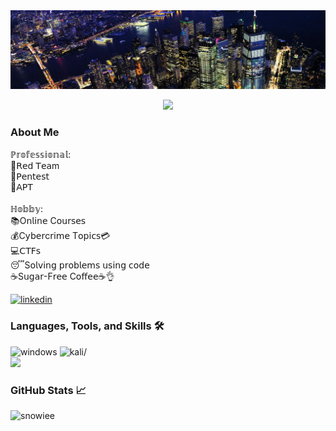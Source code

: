 <img src="./banner.jpg" alt="night" />

<p align="center">
<img src="https://quotes-github-readme.vercel.app/api?myquote=If%20it%20weren%27t%20for%20the%20bad%20guys%2C%20the%20good%20guys%20wouldn%27t%20have%20a%20job&type=horizontal&theme=dark">
</p>

### About Me
<p>
ℙ𝕣𝕠𝕗𝕖𝕤𝕤𝕚𝕠𝕟𝕒𝕝: <br>
📌𝖱𝖾𝖽 𝖳𝖾𝖺m <br>
📝𝖯𝖾𝗇𝗍𝖾𝗌𝗍 <br>
💸𝖠𝖯𝖳 <br>
<br>
ℍ𝕠𝕓𝕓𝕪: <br>
📚O𝗇𝗅𝗂𝗇𝖾 C𝗈𝗎𝗋𝗌𝖾𝗌 <br>
💰C𝗒𝖻𝖾𝗋c𝗋𝗂𝗆𝖾 T𝗈𝗉𝗂𝖼𝗌💳 <br>
💻𝖢𝖳𝖥𝗌 <br>
😴S𝗈𝗅𝗏𝗂𝗇𝗀 𝗉𝗋𝗈𝖻𝗅𝖾𝗆𝗌 𝗎𝗌𝗂𝗇𝗀 𝖼𝗈𝖽𝖾 <br>
☕️S𝗎𝗀𝖺𝗋-F𝗋𝖾𝖾 C𝗈𝖿𝖿𝖾𝖾☕️👌
</p>

<div>
  <a href="https://www.linkedin.com/in/alex-nunes-soares-31161412b/">
    <img height="25" src="https://img.shields.io/badge/visit%20my%20Linkedin-0A66C2?style=for-the-badge&logo=linkedin&logoColor=white" alt="linkedin" />
  </a>
</div>

### Languages, Tools, and Skills 🛠
<div>
  <img height="25" src="https://img.shields.io/badge/Windows-0078D6?style=for-the-badge&logo=windows&logoColor=white" alt=windows />
  <img height="25" src="https://img.shields.io/badge/Kali_Linux-557C94?style=for-the-badge&logo=kali-linux&logoColor=white" alt=kali/>
  <br>
  <a href="https://skillicons.dev">
    <img height="30" src="https://skillicons.dev/icons?i=neovim,python,rust,bash" />
  </a>
</div>

### GitHub Stats 📈
<img src="https://github-readme-stats.vercel.app/api?username=SnowiceDC&show_icons=true&hide=stars&hide_border=true&theme=radical" alt="snowiee" />
